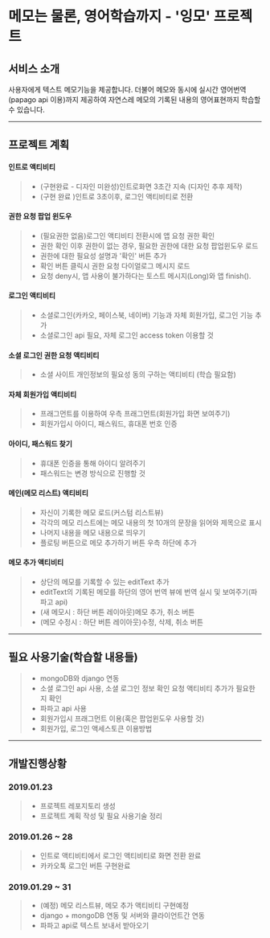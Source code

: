 # 메모는 물론, 영어학습까지 - '잉모' 프로젝트

## 서비스 소개
사용자에게 텍스트 메모기능을 제공합니다. 더불어 메모와 동시에 실시간 영어번역(papago api 이용)까지 제공하여 자연스레 메모의 기록된 내용의 영어표현까지 학습할 수 있습니다.

-----------

## 프로젝트 계획
#### 인트로 액티비티
> - (구현완료 - 디자인 미완성)인트로화면 3초간 지속 (디자인 추후 제작)
> - (구현 완료 )인트로 3초이후, 로그인 액티비티로 전환

#### 권한 요청 팝업 윈도우
> - (필요권한 없음)로그인 액티비티 전환시에 앱 요청 권한 확인
> - 권한 확인 이후 권한이 없는 경우, 필요한 권한에 대한 요청 팝업윈도우 로드
> - 권한에 대한 필요성 설명과 '확인' 버튼 추가
> - 확인 버튼 클릭시 권한 요청 다이얼로그 메시지 로드
> - 요청 deny시, 앱 사용이 불가하다는 토스트 메시지(Long)와 앱 finish().

#### 로그인 액티비티
> - 소셜로그인(카카오, 페이스북, 네이버) 기능과 자체 회원가입, 로그인 기능 추가
> - 소셜로그인 api 필요, 자체 로그인 access token 이용할 것

#### 소셜 로그인 권한 요청 액티비티
> - 소셜 사이트 개인정보의 필요성 동의 구하는 액티비티 (학습 필요함)

#### 자체 회원가입 액티비티
> - 프래그먼트를 이용하여 우측 프래그먼트(회원가입 화면 보여주기)
> - 회원가입시 아이디, 패스워드, 휴대폰 번호 인증

#### 아이디, 패스워드 찾기
> - 휴대폰 인증을 통해 아이디 알려주기
> - 패스워드는 변경 방식으로 진행할 것

#### 메인(메모 리스트) 액티비티
> - 자신이 기록한 메모 로드(커스텀 리스트뷰)
> - 각각의 메모 리스트에는 메모 내용의 첫 10개의 문장을 읽어와 제목으로 표시
> - 나머지 내용을 메모 내용으로 띄우기
> - 플로팅 버튼으로 메모 추가하기 버튼 우측 하단에 추가

#### 메모 추가 액티비티
> - 상단의 메모를 기록할 수 있는 editText 추가
> - editText의 기록된 메모를 하단의 영어 번역 뷰에 번역 실시 및 보여주기(파파고 api)
> - (새 메모시 : 하단 버튼 레이아웃)메모 추가, 취소 버튼
> - (메모 수정시 : 하단 버튼 레이아웃)수정, 삭제, 취소 버튼

-----------

## 필요 사용기술(학습할 내용들)
> - mongoDB와 django 연동
> - 소셜 로그인 api 사용, 소셜 로그인 정보 확인 요청 액티비티 추가가 필요한지 확인
> - 파파고 api 사용
> - 회원가입시 프래그먼트 이용(혹은 팝업윈도우 사용할 것)
> - 회원가입, 로그인 액세스토큰 이용방법

-----------

## 개발진행상황
### 2019.01.23
> - 프로젝트 레포지토리 생성
> - 프로젝트 계획 작성 및 필요 사용기술 정리

### 2019.01.26 ~ 28
> - 인트로 액티비티에서 로그인 액티비티로 화면 전환 완료
> - 카카오톡 로그인 버튼 구현완료

### 2019.01.29 ~ 31
> - (예정) 메모 리스트뷰, 메모 추가 액티비티 구현예정
> - django + mongoDB 연동 및 서버와 클라이언트간 연동
> - 파파고 api로 텍스트 보내서 받아오기
